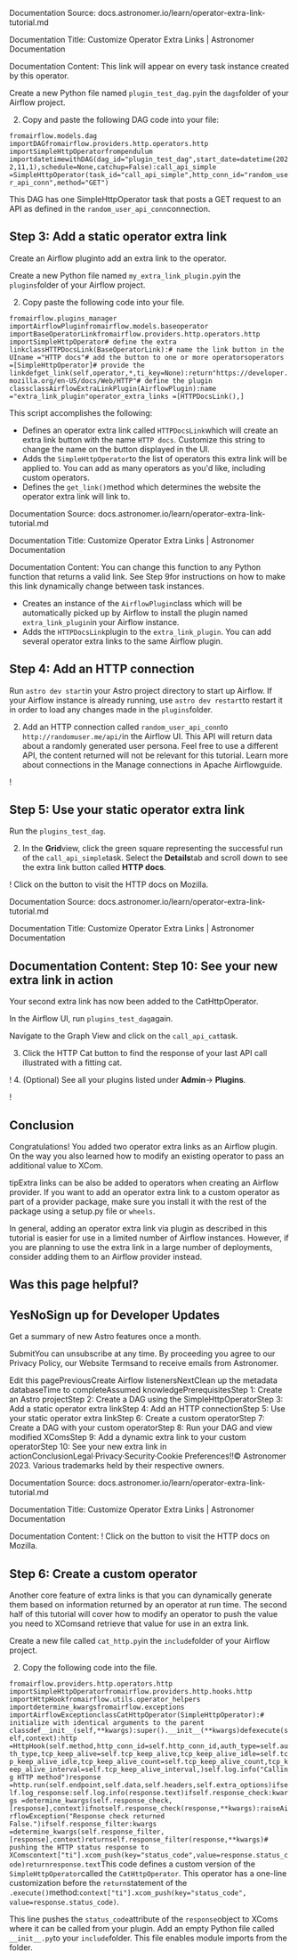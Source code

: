 Documentation Source:
docs.astronomer.io/learn/operator-extra-link-tutorial.md

Documentation Title:
Customize Operator Extra Links | Astronomer Documentation

Documentation Content:
This link will appear on every task instance created by this operator.

Create a new Python file named `plugin_test_dag.py`in the `dags`folder of your Airflow project.

2. Copy and paste the following DAG code into your file:

`fromairflow.models.dag importDAGfromairflow.providers.http.operators.http importSimpleHttpOperatorfrompendulum importdatetimewithDAG(dag_id="plugin_test_dag",start_date=datetime(2022,11,1),schedule=None,catchup=False):call_api_simple =SimpleHttpOperator(task_id="call_api_simple",http_conn_id="random_user_api_conn",method="GET")`

This DAG has one SimpleHttpOperator task that posts a GET request to an API as defined in the `random_user_api_conn`connection.

Step 3: Add a static operator extra link​
-----------------------------------------

Create an Airflow pluginto add an extra link to the operator.

Create a new Python file named `my_extra_link_plugin.py`in the `plugins`folder of your Airflow project.

2. Copy paste the following code into your file.

`fromairflow.plugins_manager importAirflowPluginfromairflow.models.baseoperator importBaseOperatorLinkfromairflow.providers.http.operators.http importSimpleHttpOperator# define the extra linkclassHTTPDocsLink(BaseOperatorLink):# name the link button in the UIname ="HTTP docs"# add the button to one or more operatorsoperators =[SimpleHttpOperator]# provide the linkdefget_link(self,operator,*,ti_key=None):return"https://developer.mozilla.org/en-US/docs/Web/HTTP"# define the plugin classclassAirflowExtraLinkPlugin(AirflowPlugin):name ="extra_link_plugin"operator_extra_links =[HTTPDocsLink(),]`

This script accomplishes the following:

* Defines an operator extra link called `HTTPDocsLink`which will create an extra link button with the name `HTTP docs`. Customize this string to change the name on the button displayed in the UI.
* Adds the `SimpleHttpOperator`to the list of operators this extra link will be applied to. You can add as many operators as you'd like, including custom operators.
* Defines the `get_link()`method which determines the website the operator extra link will link to.



Documentation Source:
docs.astronomer.io/learn/operator-extra-link-tutorial.md

Documentation Title:
Customize Operator Extra Links | Astronomer Documentation

Documentation Content:
You can change this function to any Python function that returns a valid link. See Step 9for instructions on how to make this link dynamically change between task instances.
* Creates an instance of the `AirflowPlugin`class which will be automatically picked up by Airflow to install the plugin named `extra_link_plugin`in your Airflow instance.
* Adds the `HTTPDocsLink`plugin to the `extra_link_plugin`. You can add several operator extra links to the same Airflow plugin.

Step 4: Add an HTTP connection​
-------------------------------

Run `astro dev start`in your Astro project directory to start up Airflow. If your Airflow instance is already running, use `astro dev restart`to restart it in order to load any changes made in the `plugins`folder.

2. Add an HTTP connection called `random_user_api_conn`to `http://randomuser.me/api/`in the Airflow UI. This API will return data about a randomly generated user persona. Feel free to use a different API, the content returned will not be relevant for this tutorial. Learn more about connections in the Manage connections in Apache Airflowguide.

!

Step 5: Use your static operator extra link​
--------------------------------------------

Run the `plugins_test_dag`.

2. In the **Grid**view, click the green square representing the successful run of the `call_api_simple`task. Select the **Details**tab and scroll down to see the extra link button called **HTTP docs**.

!
Click on the button to visit the HTTP docs on Mozilla.



Documentation Source:
docs.astronomer.io/learn/operator-extra-link-tutorial.md

Documentation Title:
Customize Operator Extra Links | Astronomer Documentation

Documentation Content:
Step 10: See your new extra link in action​
-------------------------------------------

Your second extra link has now been added to the CatHttpOperator.

In the Airflow UI, run `plugins_test_dag`again.

Navigate to the Graph View and click on the `call_api_cat`task.

3. Click the HTTP Cat button to find the response of your last API call illustrated with a fitting cat.

!
4. (Optional) See all your plugins listed under **Admin**-> **Plugins**.

!

Conclusion​
-----------

Congratulations! You added two operator extra links as an Airflow plugin. On the way you also learned how to modify an existing operator to pass an additional value to XCom.

tipExtra links can be also be added to operators when creating an Airflow provider. If you want to add an operator extra link to a custom operator as part of a provider package, make sure you install it with the rest of the package using a setup.py file or `wheels`.

In general, adding an operator extra link via plugin as described in this tutorial is easier for use in a limited number of Airflow instances. However, if you are planning to use the extra link in a large number of deployments, consider adding them to an Airflow provider instead.

Was this page helpful?
----------------------

YesNoSign up for Developer Updates
-----------------------------

Get a summary of new Astro features once a month.

SubmitYou can unsubscribe at any time. By proceeding you agree to our Privacy Policy, our Website Termsand to receive emails from Astronomer.

Edit this pagePreviousCreate Airflow listenersNextClean up the metadata databaseTime to completeAssumed knowledgePrerequisitesStep 1: Create an Astro projectStep 2: Create a DAG using the SimpleHttpOperatorStep 3: Add a static operator extra linkStep 4: Add an HTTP connectionStep 5: Use your static operator extra linkStep 6: Create a custom operatorStep 7: Create a DAG with your custom operatorStep 8: Run your DAG and view modified XComsStep 9: Add a dynamic extra link to your custom operatorStep 10: See your new extra link in actionConclusionLegal·Privacy·Security·Cookie Preferences!!© Astronomer 2023. Various trademarks held by their respective owners.



Documentation Source:
docs.astronomer.io/learn/operator-extra-link-tutorial.md

Documentation Title:
Customize Operator Extra Links | Astronomer Documentation

Documentation Content:
!
Click on the button to visit the HTTP docs on Mozilla.


Step 6: Create a custom operator​
---------------------------------

Another core feature of extra links is that you can dynamically generate them based on information returned by an operator at run time. The second half of this tutorial will cover how to modify an operator to push the value you need to XComsand retrieve that value for use in an extra link.

Create a new file called `cat_http.py`in the `include`folder of your Airflow project.

2. Copy the following code into the file.

`fromairflow.providers.http.operators.http importSimpleHttpOperatorfromairflow.providers.http.hooks.http importHttpHookfromairflow.utils.operator_helpers importdetermine_kwargsfromairflow.exceptions importAirflowExceptionclassCatHttpOperator(SimpleHttpOperator):# initialize with identical arguments to the parent classdef__init__(self,**kwargs):super().__init__(**kwargs)defexecute(self,context):http =HttpHook(self.method,http_conn_id=self.http_conn_id,auth_type=self.auth_type,tcp_keep_alive=self.tcp_keep_alive,tcp_keep_alive_idle=self.tcp_keep_alive_idle,tcp_keep_alive_count=self.tcp_keep_alive_count,tcp_keep_alive_interval=self.tcp_keep_alive_interval,)self.log.info("Calling HTTP method")response =http.run(self.endpoint,self.data,self.headers,self.extra_options)ifself.log_response:self.log.info(response.text)ifself.response_check:kwargs =determine_kwargs(self.response_check,[response],context)ifnotself.response_check(response,**kwargs):raiseAirflowException("Response check returned False.")ifself.response_filter:kwargs =determine_kwargs(self.response_filter,[response],context)returnself.response_filter(response,**kwargs)# pushing the HTTP status response to XComscontext["ti"].xcom_push(key="status_code",value=response.status_code)returnresponse.text`This code defines a custom version of the `SimpleHttpOperator`called the `CatHttpOperator`. This operator has a one-line customization before the `return`statement of the `.execute()`method:`context["ti"].xcom_push(key="status_code", value=response.status_code)`.

This line pushes the `status_code`attribute of the `response`object to XComs where it can be called from your plugin.
Add an empty Python file called `__init__.py`to your `include`folder. This file enables module imports from the folder.



